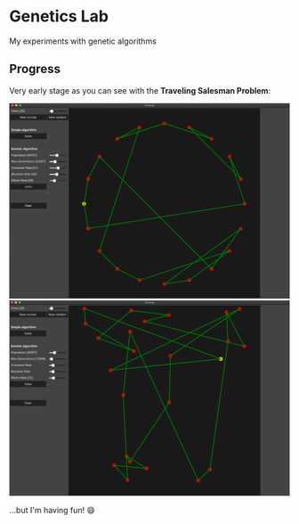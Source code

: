 # Genetics Lab
My experiments with genetic algorithms

## Progress
Very early stage as you can see with the **Traveling Salesman Problem**:

![traveling salesman](./TSP_circular.png)
![traveling salesman](./TSP_random.png)


...but I'm having fun! 😄